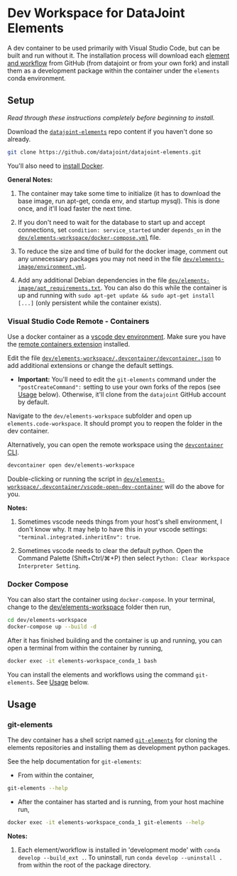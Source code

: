 # Dev Workspace for DataJoint Elements

A dev container to be used primarily with Visual Studio Code, but can be built and run without it. The installation process will download each [element and workflow](../../README.md#Elements) from GitHub (from datajoint or from your own fork) and install them as a development package within the container under the `elements` conda environment.

## Setup

_Read through these instructions completely before beginning to install._

Download the [`datajoint-elements`](https://github.com/datajoint/datajoint-elements) repo content if you haven't done so already.

```bash
git clone https://github.com/datajoint/datajoint-elements.git
```

You'll also need to [install Docker](https://www.docker.com/products/docker-desktop).

**General Notes:**

1. The container may take some time to initialize (it has to download the base image, run apt-get, conda env, and startup mysql). This is done once, and it'll load faster the next time.

2. If you don't need to wait for the database to start up and accept connections, set `condition: service_started` under `depends_on` in the [`dev/elements-workspace/docker-compose.yml`](docker-compose.yml) file.

3. To reduce the size and time of build for the docker image, comment out any unnecessary packages you may not need in the file [`dev/elements-image/environment.yml`](../elements-image/environment.yml).

4. Add any additional Debian dependencies in the file [`dev/elements-image/apt_requirements.txt`](../elements-image/apt_requirements.txt). You can also do this while the container is up and running with `sudo apt-get update && sudo apt-get install [...]` (only persistent while the container exists).

### Visual Studio Code Remote - Containers

Use a docker container as a [vscode dev environment](https://code.visualstudio.com/docs/remote/containers). Make sure you have the [remote containers extension](https://marketplace.visualstudio.com/items?itemName=ms-vscode-remote.remote-containers) installed.

Edit the file [`dev/elements-workspace/.devcontainer/devcontainer.json`](.devcontainer/devcontainer.json) to add additional extensions or change the default settings.

- **Important:** You'll need to edit the `git-elements` command under the `"postCreateCommand":` setting to use your own forks of the repos (see [Usage](#git-elements) below). Otherwise, it'll clone from the `datajoint` GitHub account by default.

Navigate to the `dev/elements-workspace` subfolder and open up `elements.code-workspace`. It should prompt you to reopen the folder in the dev container.

Alternatively, you can open the remote workspace using the [`devcontainer` CLI](https://code.visualstudio.com/docs/remote/devcontainer-cli).

```bash
devcontainer open dev/elements-workspace
```

Double-clicking or running the script in [`dev/elements-workspace/.devcontainer/vscode-open-dev-container`](.devcontainer/vscode-open-dev-container) will do the above for you.

**Notes:**

1. Sometimes vscode needs things from your host's shell environment, I don't know why. It may help to have this in your vscode settings: `"terminal.integrated.inheritEnv": true`.

2. Sometimes vscode needs to clear the default python. Open the Command Palette (Shift+Ctrl/⌘+P) then select `Python: Clear Workspace Interpreter Setting`.

### Docker Compose

You can also start the container using `docker-compose`. In your terminal, change to the [dev/elements-workspace](./) folder then run,

```bash
cd dev/elements-workspace
docker-compose up --build -d
```

After it has finished building and the container is up and running, you can open a terminal from within the container by running,

```bash
docker exec -it elements-workspace_conda_1 bash
```

You can install the elements and workflows using the command `git-elements`. See [Usage](#git-elements) below.

## Usage

### git-elements

The dev container has a shell script named [`git-elements`](../elements-image/git-elements) for cloning the elements repositories and installing them as development python packages. 

See the help documentation for `git-elements`:

- From within the container,

```bash
git-elements --help
```

- After the container has started and is running, from your host machine run,

```bash
docker exec -it elements-workspace_conda_1 git-elements --help
```

**Notes:**

1. Each element/workflow is installed in 'development mode' with `conda develop --build_ext .`. To uninstall, run `conda develop --uninstall .` from within the root of the package directory.
